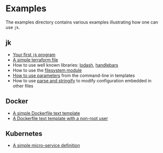 # Examples

The examples directory contains various examples illustrating how one can use
`jk`.

## jk

- [Your first `jk` program](quick-start/alice)
- [A simple terraform file](quick-start/terraform-github)
- How to use well known libraries: [lodash](jk/lodash), [handlebars](jk/handlebars)
- How to use the [filesystem module](jk/fileystem)
- [How to use parameters](jk/template-params) from the command-line in templates
- How to use [parse and stringify](jk/parse) to modify configuration
  embedded in other files

## Docker

- [A simple Dockerfile text template](docker/template-literal-simple)
- [A Dockerfile text template with a non-root user](docker/template-literal)

## Kubernetes

- [A simple micro-service definition](kubernetes/micro-service)
